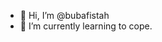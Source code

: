 - 👋 Hi, I’m @bubafistah
- 🌱 I’m currently learning to cope.

<!---
bubafistah/bubafistah is a ✨ special ✨ repository because its `README.md` (this file) appears on your GitHub profile.
You can click the Preview link to take a look at your changes.
--->
